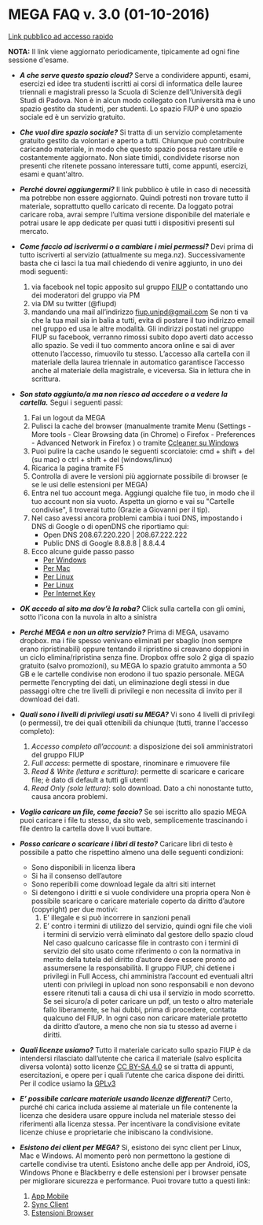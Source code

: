 # MEGA FAQ v. 3.0 (01-10-2016)

[Link pubblico ad accesso rapido](https://mega.nz/#F!2NVSGDqb!Rztk_uAKjZhCJ_NFD-ufDw)

**NOTA:** Il link viene aggiornato periodicamente, tipicamente ad ogni fine sessione d'esame.

- ***A che serve questo spazio cloud?*** Serve a condividere appunti, esami, esercizi ed idee tra studenti iscritti ai corsi di informatica delle lauree triennali e magistrali presso la Scuola di Scienze dell’Università degli Studi di Padova. Non è in alcun modo collegato con l’università ma è uno spazio gestito da studenti, per studenti. Lo spazio FIUP è uno spazio sociale ed è un servizio gratuito.

- ***Che vuol dire spazio sociale?*** Si tratta di un servizio completamente gratuito gestito da volontari e aperto a tutti. Chiunque può contribuire caricando materiale, in modo che questo spazio possa restare utile e costantemente aggiornato. Non siate timidi, condividete risorse non presenti che ritenete possano interessare tutti, come  appunti, esercizi, esami e quant'altro.

- ***Perché dovrei aggiungermi?*** Il link pubblico è utile in caso di necessità ma potrebbe non essere aggiornato. Quindi potresti non trovare tutto il materiale, soprattutto quello caricato di recente. Da loggato potrai caricare roba, avrai sempre l’ultima versione disponibile del materiale e potrai usare le app dedicate per quasi tutti i dispositivi presenti sul mercato.

- ***Come faccio ad iscrivermi o a cambiare i miei permessi?*** Devi prima di tutto iscriverti al servizio (attualmente su mega.nz). Successivamente basta che ci lasci la tua mail chiedendo di venire aggiunto, in uno dei modi seguenti:
	1. via facebook nel topic apposito sul gruppo [FIUP](https://www.facebook.com/groups/fiupd) o contattando uno dei moderatori del gruppo via PM
	2. via DM su twitter (@fiupd) 
	3. mandando una mail all’indirizzo fiup.unipd@gmail.com 
	Se non ti va che la tua mail sia in balia a tutti, evita di postare il tuo indirizzo email nel gruppo ed usa le altre modalità. Gli indirizzi postati nel gruppo FIUP su facebook, verranno rimossi subito dopo averti dato accesso allo spazio. Se vedi il tuo commento ancora online e sai di aver ottenuto l’accesso, rimuovilo tu stesso.
	L’accesso alla cartella con il materiale della laurea triennale in automatico garantisce l’accesso anche al materiale della magistrale, e viceversa. Sia in lettura che in scrittura.
	
- ***Son stato aggiunto/a ma non riesco ad accedere o a vedere la cartella.*** 
	Segui i seguenti passi:
	1. Fai un logout da MEGA
	2. Pulisci la cache del browser (manualmente tramite Menu
		(Settings - More tools - Clear Browsing data (in Chrome) o 
		Firefox - Preferences - Advanced Network in Firefox ) o tramite 
		[Ccleaner su Windows](https://www.piriform.com/ccleaner)
	3. Puoi pulire la cache usando le seguenti scorciatoie: cmd + shift + del (su mac) o ctrl + shift + del (windows/linux)
	4. Ricarica la pagina tramite F5
	5. Controlla di avere le versioni più aggiornate possibile di browser (e se le usi delle estensioni per MEGA)
	6. Entra nel tuo account mega. Aggiungi qualche file tuo, in modo che il tuo account non sia vuoto. Aspetta un giorno e vai su "Cartelle condivise", lì troverai tutto (Grazie a Giovanni per il tip).
	7. Nel caso avessi ancora problemi cambia i tuoi DNS, impostando i DNS di Google o di openDNS che riportiamo qui: 
		* Open DNS		 208.67.220.220 | 208.67.222.222 
		* Public DNS di Google	 8.8.8.8 | 8.8.4.4 
	8. Ecco alcune guide passo passo
		* [Per Windows](https://aranzulla.tecnologia.virgilio.it/come-impostare-dns-19767.html)
		* [Per Mac](https://aranzulla.tecnologia.virgilio.it/come-cambiare-dns-su-mac-36660.html)
		* [Per Linux](https://www.coresis.com/extra/linuxcorsobase/12-1.htm)
		* [Per Linux](https://www.chimerarevo.com/linux/ubuntu-come-impostare-o-cambiare-i-dns-19494/)
		* [Per Internet Key](https://just-share-it.blogspot.it/2008/12/come-modificare-i-dns-della-vodafane.html)
	
- ***OK accedo al sito ma dov’è la roba?*** Click sulla cartella con gli omini, sotto l'icona con la nuvola in alto a sinistra

- ***Perché MEGA e non un altro servizio?*** Prima di MEGA, usavamo dropbox. ma i file spesso venivano eliminati per sbaglio (non sempre erano ripristinabili) oppure tentando il ripristino si creavano doppioni in un ciclo elimina/ripristina senza fine. Dropbox offre solo 2 giga di spazio gratuito (salvo promozioni), su MEGA lo spazio gratuito ammonta a 50 GB e le cartelle condivise non erodono il tuo spazio personale. MEGA permette l’encrypting dei dati, un eliminazione degli stessi in due passaggi oltre che tre livelli di privilegi e non necessita di invito per il download dei dati.

- ***Quali sono i livelli di privilegi usati su MEGA?*** Vi sono 4 livelli di privilegi (o permessi), tre dei quali ottenibili da chiunque (tutti, tranne l'accesso completo):
	1. *Accesso completo all’account*: a disposizione dei soli amministratori del gruppo FIUP
	2. *Full access*: permette di spostare, rinominare e rimuovere file
	3. *Read & Write (lettura e scrittura)*: permette di scaricare e caricare file; è dato di default a tutti gli utenti
	4. *Read Only (sola lettura)*: solo download. Dato a chi nonostante tutto, causa ancora problemi.

- ***Voglio caricare un file, come faccio?*** Se sei iscritto allo spazio MEGA puoi caricare i file tu stesso, da sito web, semplicemente trascinando i file dentro la cartella dove li vuoi buttare. 

- ***Posso caricare o scaricare i libri di testo?*** Caricare libri di testo è possibile a patto che rispettino almeno una delle seguenti condizioni:
	* Sono disponibili in licenza libera
	* Si ha il consenso dell’autore
	* Sono reperibili come download legale da altri siti internet 
	* Si detengono i diritti e si vuole condividere una propria opera
    Non è possibile scaricare o caricare materiale coperto da diritto d’autore (copyright) per due motivi:
    	1. E’ illegale e si può incorrere in sanzioni penali
	    2. E’ contro i termini di utilizzo del servizio, quindi ogni file che violi i termini di servizio verrà eliminato dal gestore dello spazio cloud
	Nel caso qualcuno caricasse file in contrasto con i termini di servizio del sito usato come riferimento o con la normativa in merito della tutela del diritto d’autore deve essere pronto ad assumersene la responsabilità. Il gruppo FIUP, chi detiene i privilegi in Full Access, chi amministra l’account ed eventuali altri utenti con privilegi in upload non sono responsabili e non devono essere ritenuti tali a causa di chi usa il servizio in modo scorretto.
	Se sei sicuro/a di poter caricare un pdf, un testo o altro materiale fallo liberamente, se hai dubbi, prima di procedere, contatta qualcuno del FIUP. In ogni caso non caricare materiale protetto da diritto d’autore, a meno che non sia tu stesso ad averne i diritti.
	
- ***Quali licenze usiamo?*** Tutto il materiale caricato sullo spazio FIUP è da intendersi rilasciato dall’utente che carica il materiale (salvo esplicita diversa volontà) sotto licenze [CC BY-SA 4.0](http://creativecommons.org/licenses/by-sa/4.0/) se si tratta di appunti, esercitazioni, e opere per i quali l’utente che carica dispone dei diritti. Per il codice usiamo la [GPLv3](http://katolaz.homeunix.net/gplv3/)

- ***E’ possibile caricare materiale usando licenze differenti?*** Certo, purché chi carica includa assieme al materiale un file contenente la licenza che desidera usare oppure includa nel materiale stesso dei riferimenti alla licenza stessa. Per incentivare la condivisione evitate licenze chiuse e proprietarie che inibiscano la condivisione.

- ***Esistono dei client per MEGA?*** Si, esistono dei sync client per Linux, Mac e Windows. Al momento però non permettono la gestione di cartelle condivise tra utenti. Esistono anche delle app per Android, iOS, Windows Phone e Blackberry e delle estensioni per i browser pensate per migliorare sicurezza e performance. Puoi trovare tutto a questi link:

	1. [App Mobile](https://mega.nz/#mobile)
	2. [Sync Client](https://mega.nz/#sync)
	3. [Estensioni Browser](https://mega.nz/#plugin)